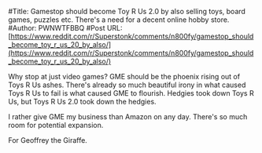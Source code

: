 #Title: Gamestop should become Toy R Us 2.0 by also selling toys, board games, puzzles etc. There's a need for a decent online hobby store.
#Author: PWNWTFBBQ
#Post URL: [https://www.reddit.com/r/Superstonk/comments/n800fy/gamestop_should_become_toy_r_us_20_by_also/](https://www.reddit.com/r/Superstonk/comments/n800fy/gamestop_should_become_toy_r_us_20_by_also/)


Why stop at just video games? GME should be the phoenix rising out of Toys R Us ashes. There's already so much beautiful irony in what caused Toys R Us to fail is what caused GME to flourish. Hedgies took down Toys R Us, but Toys R Us 2.0 took down the hedgies.

I rather give GME my business than Amazon on any day. There's so much room for potential expansion. 

For Geoffrey the Giraffe.
